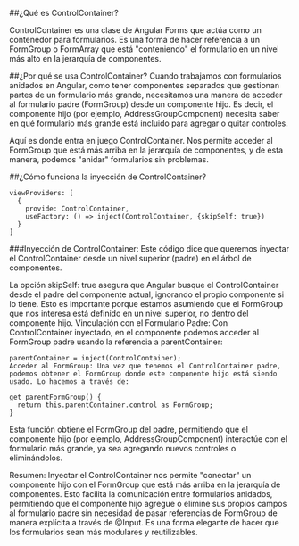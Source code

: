##¿Qué es ControlContainer?

ControlContainer es una clase de Angular Forms que actúa como un contenedor para formularios. Es una forma de hacer referencia a un FormGroup o FormArray que está "conteniendo" el formulario en un nivel más alto en la jerarquía de componentes.

##¿Por qué se usa ControlContainer?
Cuando trabajamos con formularios anidados en Angular, como tener componentes separados que gestionan partes de un formulario más grande, necesitamos una manera de acceder al formulario padre (FormGroup) desde un componente hijo. Es decir, el componente hijo (por ejemplo, AddressGroupComponent) necesita saber en qué formulario más grande está incluido para agregar o quitar controles.

Aquí es donde entra en juego ControlContainer. Nos permite acceder al FormGroup que está más arriba en la jerarquía de componentes, y de esta manera, podemos "anidar" formularios sin problemas.

##¿Cómo funciona la inyección de ControlContainer?

``````
viewProviders: [
  {
    provide: ControlContainer,
    useFactory: () => inject(ControlContainer, {skipSelf: true})
  }
]
``````
###Inyección de ControlContainer: Este código dice que queremos inyectar el ControlContainer desde un nivel superior (padre) en el árbol de componentes.

La opción skipSelf: true asegura que Angular busque el ControlContainer desde el padre del componente actual, ignorando el propio componente si lo tiene. Esto es importante porque estamos asumiendo que el FormGroup que nos interesa está definido en un nivel superior, no dentro del componente hijo.
Vinculación con el Formulario Padre: Con ControlContainer inyectado, en el componente podemos acceder al FormGroup padre usando la referencia a parentContainer:


``````
parentContainer = inject(ControlContainer);
Acceder al FormGroup: Una vez que tenemos el ControlContainer padre, podemos obtener el FormGroup donde este componente hijo está siendo usado. Lo hacemos a través de:
``````

``````
get parentFormGroup() {
  return this.parentContainer.control as FormGroup;
}
``````
Esta función obtiene el FormGroup del padre, permitiendo que el componente hijo (por ejemplo, AddressGroupComponent) interactúe con el formulario más grande, ya sea agregando nuevos controles o eliminándolos.

Resumen:
Inyectar el ControlContainer nos permite "conectar" un componente hijo con el FormGroup que está más arriba en la jerarquía de componentes. Esto facilita la comunicación entre formularios anidados, permitiendo que el componente hijo agregue o elimine sus propios campos al formulario padre sin necesidad de pasar referencias de FormGroup de manera explícita a través de @Input. Es una forma elegante de hacer que los formularios sean más modulares y reutilizables.
